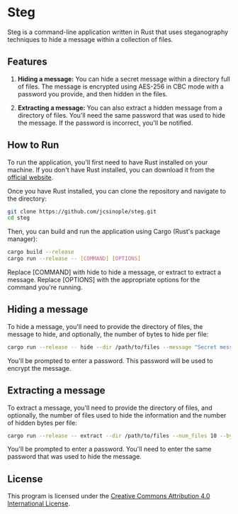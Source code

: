 # Steg

Steg is a command-line application written in Rust that uses steganography techniques to hide a message within a collection of files.

## Features

1. **Hiding a message:** You can hide a secret message within a directory full of files. The message is encrypted using AES-256 in CBC mode with a password you provide, and then hidden in the files.

2. **Extracting a message:** You can also extract a hidden message from a directory of files. You'll need the same password that was used to hide the message. If the password is incorrect, you'll be notified.

## How to Run

To run the application, you'll first need to have Rust installed on your machine. If you don't have Rust installed, you can download it from the [official website](https://www.rust-lang.org/tools/install).

Once you have Rust installed, you can clone the repository and navigate to the directory:

```bash
git clone https://github.com/jcsinople/steg.git
cd steg
```

Then, you can build and run the application using Cargo (Rust's package manager):

```bash
cargo build --release
cargo run --release -- [COMMAND] [OPTIONS]
```

Replace [COMMAND] with hide to hide a message, or extract to extract a message. Replace [OPTIONS] with the appropriate options for the command you're running.

## Hiding a message
To hide a message, you'll need to provide the directory of files, the message to hide, and optionally, the number of bytes to hide per file:

```bash
cargo run --release -- hide --dir /path/to/files --message "Secret message" --bytes_per_file 1
```

You'll be prompted to enter a password. This password will be used to encrypt the message.

## Extracting a message

To extract a message, you'll need to provide the directory of files, and optionally, the number of files used to hide the information and the number of hidden bytes per file:

```bash
cargo run --release -- extract --dir /path/to/files --num_files 10 --bytes_per_file 1
```

You'll be prompted to enter a password. You'll need to enter the same password that was used to hide the message.

## License

This program is licensed under the [Creative Commons Attribution 4.0 International License](https://creativecommons.org/licenses/by/4.0/).

